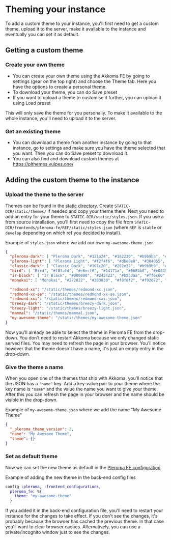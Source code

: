 # Theming your instance

To add a custom theme to your instance, you'll first need to get a custom theme, upload it to the server, make it available to the instance and eventually you can set it as default.

## Getting a custom theme

### Create your own theme

* You can create your own theme using the Akkoma FE by going to settings (gear on the top right) and choose the Theme tab. Here you have the options to create a personal theme.
* To download your theme, you can do Save preset
* If you want to upload a theme to customise it further, you can upload it using Load preset

This will only save the theme for you personally. To make it available to the whole instance, you'll need to upload it to the server.

### Get an existing theme

* You can download a theme from another instance by going to that instance, go to settings and make sure you have the theme selected that you want. Then you can do Save preset to download it.
* You can also find and download custom themes at <https://plthemes.vulpes.one/>

## Adding the custom theme to the instance

### Upload the theme to the server

Themes can be found in the [static directory](static_dir.md). Create `STATIC-DIR/static/themes/` if needed and copy your theme there. Next you need to add an entry for your theme to `STATIC-DIR/static/styles.json`. If you use a from source installation, you'll first need to copy the file from `STATIC-DIR/frontends/pleroma-fe/REF/static/styles.json` (where `REF` is `stable` or `develop` depending on which ref you decided to install).

Example of `styles.json` where we add our own `my-awesome-theme.json`
```json
{
  "pleroma-dark": [ "Pleroma Dark", "#121a24", "#182230", "#b9b9ba", "#d8a070", "#d31014", "#0fa00f", "#0095ff", "#ffa500" ],
  "pleroma-light": [ "Pleroma Light", "#f2f4f6", "#dbe0e8", "#304055", "#f86f0f", "#d31014", "#0fa00f", "#0095ff", "#ffa500" ],
  "classic-dark": [ "Classic Dark", "#161c20", "#282e32", "#b9b9b9", "#baaa9c", "#d31014", "#0fa00f", "#0095ff", "#ffa500" ],
  "bird": [ "Bird", "#f8fafd", "#e6ecf0", "#14171a", "#0084b8", "#e0245e", "#17bf63", "#1b95e0", "#fab81e"],
  "ir-black": [ "Ir Black", "#000000", "#242422", "#b5b3aa", "#ff6c60", "#FF6C60", "#A8FF60", "#96CBFE", "#FFFFB6" ],
  "monokai": [ "Monokai", "#272822", "#383830", "#f8f8f2", "#f92672", "#F92672", "#a6e22e", "#66d9ef", "#f4bf75" ],

  "redmond-xx": "/static/themes/redmond-xx.json",
  "redmond-xx-se": "/static/themes/redmond-xx-se.json",
  "redmond-xxi": "/static/themes/redmond-xxi.json",
  "breezy-dark": "/static/themes/breezy-dark.json",
  "breezy-light": "/static/themes/breezy-light.json",
  "mammal": "/static/themes/mammal.json",
  "my-awesome-theme": "/static/themes/my-awesome-theme.json"
}
```

Now you'll already be able to select the theme in Pleroma FE from the drop-down. You don't need to restart Akkoma because we only changed static served files. You may need to refresh the page in your browser. You'll notice however that the theme doesn't have a name, it's just an empty entry in the drop-down.

### Give the theme a name

When you open one of the themes that ship with Akkoma, you'll notice that the JSON has a `"name"` key. Add a key-value pair to your theme where the key name is `"name"` and the value the name you want to give your theme. After this you can refresh the page in your browser and the name should be visible in the drop-down.

Example of `my-awesome-theme.json` where we add the name "My Awesome Theme"
```json
{
  "_pleroma_theme_version": 2,
  "name": "My Awesome Theme",
  "theme": {}
}
```

### Set as default theme

Now we can set the new theme as default in the [Pleroma FE configuration](https://docs-fe.akkoma.dev/stable/CONFIGURATION/).

Example of adding the new theme in the back-end config files
```elixir
config :pleroma, :frontend_configurations,
  pleroma_fe: %{
    theme: "my-awesome-theme"
  }
```

If you added it in the back-end configuration file, you'll need to restart your instance for the changes to take effect. If you don't see the changes, it's probably because the browser has cached the previous theme. In that case you'll want to clear browser caches. Alternatively, you can use a private/incognito window just to see the changes.
